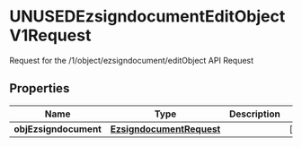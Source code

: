 

# UNUSEDEzsigndocumentEditObjectV1Request

Request for the /1/object/ezsigndocument/editObject API Request

## Properties

Name | Type | Description | Notes
------------ | ------------- | ------------- | -------------
**objEzsigndocument** | [**EzsigndocumentRequest**](EzsigndocumentRequest.md) |  |  [optional]




